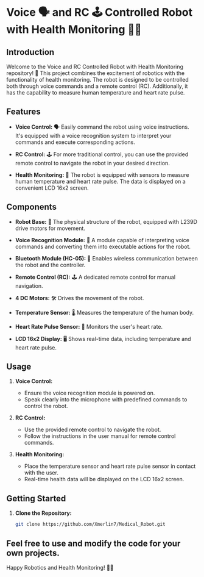# Voice 🗣️ and RC 🕹️ Controlled Robot with Health Monitoring 🤖🏥

## Introduction

Welcome to the Voice and RC Controlled Robot with Health Monitoring repository! 🚀 This project combines the excitement of robotics with the functionality of health monitoring. The robot is designed to be controlled both through voice commands and a remote control (RC). Additionally, it has the capability to measure human temperature and heart rate pulse.

## Features

- **Voice Control:** 🗣️ Easily command the robot using voice instructions. It's equipped with a voice recognition system to interpret your commands and execute corresponding actions.

- **RC Control:** 🕹️ For more traditional control, you can use the provided remote control to navigate the robot in your desired direction.

- **Health Monitoring:** 🏥 The robot is equipped with sensors to measure human temperature and heart rate pulse. The data is displayed on a convenient LCD 16x2 screen.

## Components

- **Robot Base:** 🤖 The physical structure of the robot, equipped with L239D drive motors for movement.

- **Voice Recognition Module:** 🎤 A module capable of interpreting voice commands and converting them into executable actions for the robot.

- **Bluetooth Module (HC-05):** 📶 Enables wireless communication between the robot and the controller.

- **Remote Control (RC):** 🕹️ A dedicated remote control for manual navigation.

- **4 DC Motors:** 🛠️ Drives the movement of the robot.

- **Temperature Sensor:** 🌡️ Measures the temperature of the human body.

- **Heart Rate Pulse Sensor:** 💓 Monitors the user's heart rate.

- **LCD 16x2 Display:** 🖥️ Shows real-time data, including temperature and heart rate pulse.

## Usage

1. **Voice Control:**
   - Ensure the voice recognition module is powered on.
   - Speak clearly into the microphone with predefined commands to control the robot.

2. **RC Control:**
   - Use the provided remote control to navigate the robot.
   - Follow the instructions in the user manual for remote control commands.

3. **Health Monitoring:**
   - Place the temperature sensor and heart rate pulse sensor in contact with the user.
   - Real-time health data will be displayed on the LCD 16x2 screen.

## Getting Started

1. **Clone the Repository:**
   ```bash
   git clone https://github.com/Xmerlin7/Medical_Robot.git
   
 Feel free to use and modify the code for your own projects.
---
Happy Robotics and Health Monitoring! 🚀🏥
